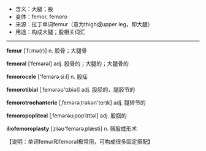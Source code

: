 - <span class="definition">含义：大腿；股</span>
- <span class="definition">变体：femor, femoro</span>
- <span class="definition">来源：拉丁单词femur（意为thigh或upper leg，即大腿）</span>
- <span class="definition">用途：构成大腿；股相关词汇</span>


---


<span class="vocabulary">**femur**</span> [ˈfiːmə(r)] n. 股骨；大腿骨

<span class="vocabulary">**femoral**</span> [ˈfemərəl] adj. 股骨的；大腿的；大腿骨的   

<span class="vocabulary">**femorocele**</span> ['femәrәˌsi:l] n. 股疝

<span class="vocabulary">**femorotibial**</span> [ˌfemәrəʊ'tɪbiәl] adj. 股胫的，腿胫节的

<span class="vocabulary">**femorotrochanteric**</span> [ˌfemәrәˌtrәkәn'terɪk] adj. 腿转节的

<span class="vocabulary">**femoropopliteal**</span> [ˌfemәrəʊˌpɒpˈlɪtɪəl] adj. 股腘的

<span class="vocabulary">**iliofemoroplasty**</span> [ˌɪliəʊ'femәrәˌplæsti] n. 髂股成形术

【说明：单词femur和femoral极常用，可构成很多固定搭配】



